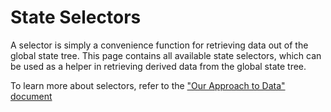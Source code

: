 # State Selectors

A selector is simply a convenience function for retrieving data out of the global state tree. This page contains all available state selectors, which can be used as a helper in retrieving derived data from the global state tree.

To learn more about selectors, refer to the ["Our Approach to Data" document](https://github.com/Automattic/wp-calypso/blob/master/docs/our-approach-to-data.md#selectors)
